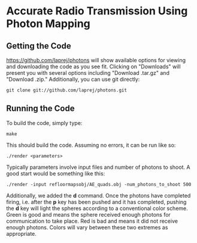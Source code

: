 Accurate Radio Transmission Using Photon Mapping
================================================

Getting the Code
----------------
https://github.com/laprej/photons will show available options for viewing
and downloading the code as you see fit.  Clicking on "Downloads" will
present you with several options including "Download .tar.gz" and
"Download .zip."  Additionally, you can use git directly:

    git clone git://github.com/laprej/photons.git

Running the Code
----------------
To build the code, simply type:

    make

This should build the code.  Assuming no errors, it can be run like so:

    ./render <parameters>

Typically parameters involve input files and number of photons to shoot. A
good start would be something like this:

    ./render -input refloormapsobj/AE_quads.obj -num_photons_to_shoot 500

Additionally, we added the **d** command.  Once the photons have completed
firing, i.e. after the **p** key has been pushed and it has completed, pushing
the **d** key will light the spheres according to a conventional color scheme.
Green is good and means the sphere received enough photons for communication
to take place.  Red is bad and means it did not receive enough photons.  Colors
will vary between these two extremes as appropriate.